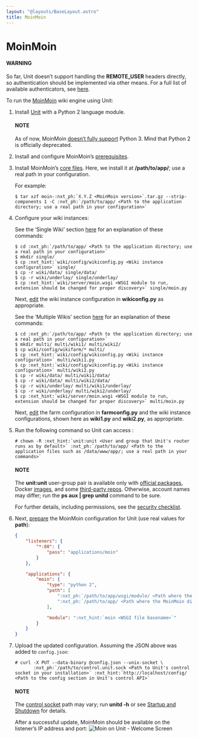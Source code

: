 ```yaml
---
layout: "@layouts/BaseLayout.astro"
title: MoinMoin
---
```

# MoinMoin

#### WARNING
So far, Unit doesn’t support handling the **REMOTE_USER** headers
directly, so authentication should be implemented via other means.  For a
full list of available authenticators, see [here](https://moinmo.in/HelpOnAuthentication).

To run the [MoinMoin](https://moinmo.in/MoinMoinWiki) wiki engine using Unit:

1. Install [Unit](../installation.md#installation-precomp-pkgs) with a Python 2 language module.

   #### NOTE
   As of now, MoinMoin [doesn’t fully support](https://moinmo.in/Python3)
   Python 3.  Mind that Python 2 is officially deprecated.
2. Install and configure MoinMoin’s [prerequisites](https://moinmo.in/MoinMoinDependencies).
3. Install MoinMoin’s [core files](https://moinmo.in/MoinMoinDownload).  Here, we install it at **/path/to/app/**; use
   a real path in your configuration.

   For example:
   ```console
   $ tar xzf moin-:nxt_ph:`X.Y.Z <MoinMoin version>`.tar.gz --strip-components 1 -C :nxt_ph:`/path/to/app/ <Path to the application directory; use a real path in your configuration>`
   ```
4. Configure your wiki instances:

   See the ‘Single Wiki’ section [here](https://master.moinmo.in/InstallDocs/ServerInstall) for an explanation of these commands:
   ```console
   $ cd :nxt_ph:`/path/to/app/ <Path to the application directory; use a real path in your configuration>`
   $ mkdir single/
   $ cp :nxt_hint:`wiki/config/wikiconfig.py <Wiki instance configuration>` single/
   $ cp -r wiki/data/ single/data/
   $ cp -r wiki/underlay/ single/underlay/
   $ cp :nxt_hint:`wiki/server/moin.wsgi <WSGI module to run, extension should be changed for proper discovery>` single/moin.py
   ```

   Next, [edit](https://moinmo.in/HelpOnConfiguration#Configuring_a_single_wiki)
   the wiki instance configuration in **wikiconfig.py** as
   appropriate.

   See the ‘Multiple Wikis’ section [here](https://master.moinmo.in/InstallDocs/ServerInstall) for an explanation of these commands:
   ```console
   $ cd :nxt_ph:`/path/to/app/ <Path to the application directory; use a real path in your configuration>`
   $ mkdir multi/ multi/wiki1/ multi/wiki2/
   $ cp wiki/config/wikifarm/* multi/
   $ cp :nxt_hint:`wiki/config/wikiconfig.py <Wiki instance configuration>` multi/wiki1.py
   $ cp :nxt_hint:`wiki/config/wikiconfig.py <Wiki instance configuration>` multi/wiki2.py
   $ cp -r wiki/data/ multi/wiki1/data/
   $ cp -r wiki/data/ multi/wiki2/data/
   $ cp -r wiki/underlay/ multi/wiki1/underlay/
   $ cp -r wiki/underlay/ multi/wiki2/underlay/
   $ cp :nxt_hint:`wiki/server/moin.wsgi <WSGI module to run, extension should be changed for proper discovery>` multi/moin.py
   ```

   Next, [edit](https://moinmo.in/HelpOnConfiguration#Configuration_of_multiple_wikis)
   the farm configuration in **farmconfig.py** and the wiki instance
   configurations, shown here as **wiki1.py** and **wiki2.py**,
   as appropriate.
5. Run the following command so Unit can access :
   ```console
   # chown -R :nxt_hint:`unit:unit <User and group that Unit's router runs as by default>` :nxt_ph:`/path/to/app/ <Path to the application files such as /data/www/app/; use a real path in your commands>`
   ```

   #### NOTE
   The **unit:unit** user-group pair is available only with [official
   packages](../installation.md#installation-precomp-pkgs), Docker [images](../installation.md#installation-docker), and some [third-party repos](../installation.md#installation-community-repos).  Otherwise, account names may differ; run
   the **ps aux | grep unitd** command to be sure.

   For further details, including permissions, see the [security checklist](security.md#security-apps).
6. Next, [prepare](../configuration.md#configuration-python) the MoinMoin configuration for
   Unit (use real values for **path**):
   ```json
   {
       "listeners": {
           "*:80": {
               "pass": "applications/moin"
           }
       },

       "applications": {
           "moin": {
               "type": "python 2",
               "path": [
                   ":nxt_ph:`/path/to/app/wsgi/module/ <Path where the WSGI module was stored at Step 4>`",
                   ":nxt_ph:`/path/to/app/ <Path where the MoinMoin directory was extracted at Step 3>`",
               ],

               "module": ":nxt_hint:`moin <WSGI file basename>`"
           }
       }
   }
   ```
7. Upload the updated configuration.  Assuming the JSON above was added to
   `config.json`:
   ```console
   # curl -X PUT --data-binary @config.json --unix-socket \
          :nxt_ph:`/path/to/control.unit.sock <Path to Unit's control socket in your installation>` :nxt_hint:`http://localhost/config/ <Path to the config section in Unit's control API>`
   ```

   #### NOTE
   The [control socket](../controlapi.md#configuration-socket) path may vary; run
   **unitd -h** or see [Startup and Shutdown](source.md#source-startup) for details.

   After a successful update, MoinMoin should be available on the listener’s IP
   address and port:
   ![Moin on Unit - Welcome Screen](/moin.png)
